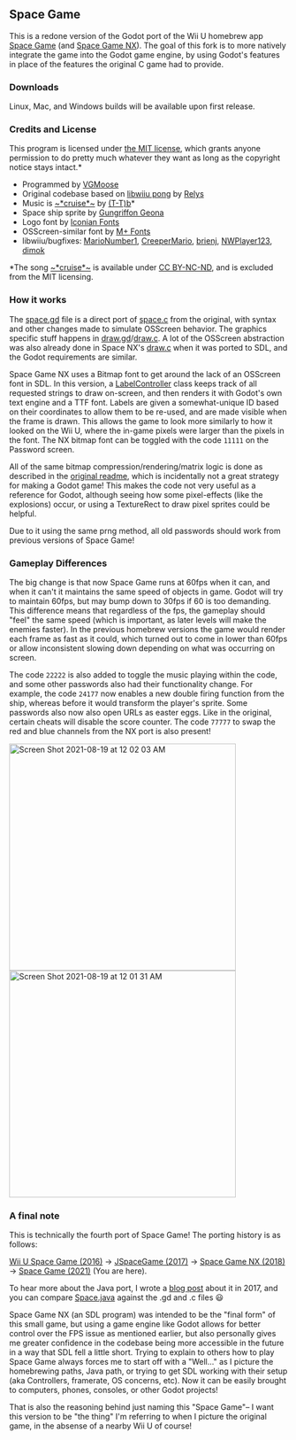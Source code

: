 ## Space Game
This is a redone version of the Godot port of the Wii U homebrew app [Space Game](https://github.com/vgmoose/wiiu-space) (and [Space Game NX](https://github.com/vgmoose/space-nx)). The goal of this fork is to more natively integrate the game into the Godot game engine, by using Godot's features in place of the features the original C game had to provide.

### Downloads
Linux, Mac, and Windows builds will be available upon first release.

### Credits and License
This program is licensed under [the MIT license](https://opensource.org/licenses/MIT), which grants anyone permission to do pretty much whatever they want as long as the copyright notice stays intact.*
 - Programmed by [VGMoose](https://github.com/vgmoose)
 - Original codebase based on [libwiiu pong](https://github.com/wiiudev/libwiiu/tree/master/osscreenexamples/pong) by [Relys](https://github.com/Relys)
 - Music is [\~\*cruise\*\~](https://t-tb.bandcamp.com/track/cruise) by [(T-T)b](https://t-tb.bandcamp.com/)*
 - Space ship sprite by [Gungriffon Geona](http://shmups.system11.org/viewtopic.php?p=421436&sid=c7c9dc0b51eb40aa10bd77f724f45bb1#p421436)
 - Logo font by [Iconian Fonts](http://www.dafont.com/ozda.font) 
 - OSScreen-similar font by [M+ Fonts](http://mplus-fonts.osdn.jp/about-en2.html)
 - libwiiu/bugfixes: [MarioNumber1](https://github.com/MarioNumber1), [CreeperMario](https://github.com/CreeperMario),  [brienj](https://github.com/xhp-creations), [NWPlayer123](https://github.com/NWPlayer123), [dimok](https://github.com/dimok789)
 
 *The song [\~\*cruise\*\~](https://t-tb.bandcamp.com/track/cruise) is available under [CC BY-NC-ND](https://ptesquad.bandcamp.com/album/pizza-planet-ep), and is excluded from the MIT licensing.

### How it works

The [space.gd](https://github.com/vgmoose/space-game/blob/main/Classic/space.gd) file is a direct port of [space.c](https://github.com/vgmoose/wiiu-space/blob/hbl_elf/src/space.c) from the original, with syntax and other changes made to simulate OSScreen behavior. The graphics specific stuff happens in [draw.gd](https://github.com/vgmoose/space-game/blob/main/Classic/draw.gd)/[draw.c](https://github.com/vgmoose/wiiu-space/blob/hbl_elf/src/draw.c). A lot of the OSScreen abstraction was also already done in Space NX's [draw.c](https://github.com/vgmoose/space-nx/blob/master/draw.c) when it was ported to SDL, and the Godot requirements are similar.

Space Game NX uses a Bitmap font to get around the lack of an OSScreen font in SDL. In this version, a [LabelController](https://github.com/vgmoose/space-game/blob/main/Classic/LabelController.gd) class keeps track of all requested strings to draw on-screen, and then renders it with Godot's own text engine and a TTF font. Labels are given a somewhat-unique ID based on their coordinates to allow them to be re-used, and are made visible when the frame is drawn. This allows the game to look more similarly to how it looked on the Wii U, where the in-game pixels were larger than the pixels in the font. The NX bitmap font can be toggled with the code `11111` on the Password screen.

All of the same bitmap compression/rendering/matrix logic is done as described in the [original readme](https://github.com/vgmoose/wiiu-space#compressing-bitmaps), which is incidentally not a great strategy for making a Godot game! This makes the code not very useful as a reference for Godot, although seeing how some pixel-effects (like the explosions) occur, or using a TextureRect to draw pixel sprites could be helpful.

Due to it using the same prng method, all old passwords should work from previous versions of Space Game!

### Gameplay Differences

The big change is that now Space Game runs at 60fps when it can, and when it can't it maintains the same speed of objects in game.  Godot will try to maintain 60fps, but may bump down to 30fps if 60 is too demanding. This difference means that regardless of the fps, the gameplay should "feel" the same speed (which is important, as later levels will make the enemies faster). In the previous homebrew versions the game would render each frame as fast as it could, which turned out to come in lower than 60fps or allow inconsistent slowing down depending on what was occurring on screen.

The code `22222` is also added to toggle the music playing within the code, and some other passwords also had their functionality change. For example, the code `24177` now enables a new double firing function from the ship, whereas before it would transform the player's sprite. Some passwords also now also open URLs as easter eggs. Like in the original, certain cheats will disable the score counter. The code `77777` to swap the red and blue channels from the NX port is also present!

<img width="410" alt="Screen Shot 2021-08-19 at 12 02 03 AM" src="https://user-images.githubusercontent.com/2467473/130005764-2e9437a1-4d2d-4710-a410-f9f65cf05231.png"> <img width="410" alt="Screen Shot 2021-08-19 at 12 01 31 AM" src="https://user-images.githubusercontent.com/2467473/130005776-3d1f634c-5348-458b-8af1-70aeabb74e86.png">


### A final note
This is technically the fourth port of Space Game! The porting history is as follows:

[Wii U Space Game (2016)](https://github.com/vgmoose/wiiu-space) -> [JSpaceGame (2017)](https://github.com/vgmoose/JSpaceGame/) -> [Space Game NX (2018)](https://github.com/vgmoose/space-nx) -> [Space Game (2021)](https://github.com/vgmoose/space-game) (You are here).

To hear more about the Java port, I wrote a [blog post](https://gbatemp.net/blog/vgmoose.382062/) about it in 2017, and you can compare [Space.java](https://github.com/vgmoose/JSpaceGame/blob/master/src/Space.java) against the .gd and .c files :smiley:

Space Game NX (an SDL program) was intended to be the "final form" of this small game, but using a game engine like Godot allows for better control over the FPS issue as mentioned earlier, but also personally gives me greater confidence in the codebase being more accessible in the future in a way that SDL fell a little short. Trying to explain to others how to play Space Game always forces me to start off with a "Well..." as I picture the homebrewing paths, Java path, or trying to get SDL working with their setup (aka Controllers, framerate, OS concerns, etc). Now it can be easily brought to computers, phones, consoles, or other Godot projects!

That is also the reasoning behind just naming this "Space Game"– I want this version to be "the thing" I'm referring to when I picture the original game, in the absense of a nearby Wii U of course!
